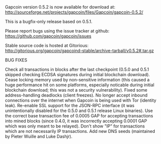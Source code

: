 Gapcoin version 0.5.2 is now available for download at:
http://sourceforge.net/projects/gapcoin/files/Gapcoin/gapcoin-0.5.2/

This is a bugfix-only release based on 0.5.1.

Please report bugs using the issue tracker at github:
https://github.com/gapcoin/gapcoin/issues

Stable source code is hosted at Gitorious:
http://gitorious.org/gapcoin/gapcoind-stable/archive-tarball/v0.5.2#.tar.gz

BUG FIXES

Check all transactions in blocks after the last checkpoint (0.5.0 and 0.5.1 skipped checking ECDSA signatures during initial blockchain download).
Cease locking memory used by non-sensitive information (this caused a huge performance hit on some platforms, especially noticable during initial blockchain download; this was
not a security vulnerability).
Fixed some address-handling deadlocks (client freezes).
No longer accept inbound connections over the internet when Gapcoin is being used with Tor (identity leak).
Re-enable SSL support for the JSON-RPC interface (it was unintentionally disabled for the 0.5.0 and 0.5.1 release Linux binaries).
Use the correct base transaction fee of 0.0005 GAP for accepting transactions into mined blocks (since 0.4.0, it was incorrectly accepting 0.0001 GAP which was only meant to be relayed).
Don't show "IP" for transactions which are not necessarily IP transactions.
Add new DNS seeds (maintained by Pieter Wuille and Luke Dashjr).
